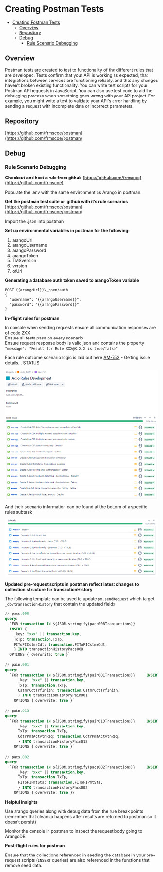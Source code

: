 # Creating Postman Tests

- [Creating Postman Tests](#creating-postman-tests)
  - [Overview](#overview)
  - [Repository](#repository)
  - [Debug](#debug)
    - [Rule Scenario Debugging](#rule-scenario-debugging)

## Overview

Postman tests are created to test to functionality of the different rules that are developed. Tests confirm that your API is working as expected, that integrations between services are functioning reliably, and that any changes haven't broken existing functionality. You can write test scripts for your Postman API requests in JavaScript. You can also use test code to aid the debugging process when something goes wrong with your API project. For example, you might write a test to validate your API's error handling by sending a request with incomplete data or incorrect parameters.

## Repository

[https://github.com/frmscoe/postman](https://github.com/frmscoe/postman)

## Debug

### Rule Scenario Debugging

**Checkout and host a rule from github** [https://github.com/frmscoe](https://github.com/frmscoe)

Populate the .env with the same environment as Arango in postman.  

**Get the postman test suite on github with it’s rule scenarios** [https://github.com/frmscoe/postman](https://github.com/frmscoe/postman)

Import the .json into postman  

**Set up environmental variables in postman for the following:**

1. arangoUrl
2. arangoUsername
3. arangoPassword
4. arangoToken
5. TMSversion
6. version
7. ofUrl  
  
**Generating a database auth token saved to arangoToken variable**

```http
POST {{arangoUrl}}\_open/auth
{
  "username": "{{arangoUsername}}",
  "password": "{{arangoPassword}}"
}
```

**In-flight rules for postman**

In console when sending requests ensure all communication responses are of code 2XX  
Ensure all tests pass on every scenario  
Ensure request response body is valid json and contains the property `"message": "Result for Rule XXX@X.X.X is true/false"`  

Each rule outcome scenario logic is laid out here  [AM-752](https://frmscoe.atlassian.net/browse/AM-752) - Getting issue details... STATUS

![](../Images/image-20230516-093241.png)

And their scenario information can be found at the bottom of a specific rules subtask

![](../Images/image-20230516-093501.png)

**Updated pre-request scripts in postman reflect latest changes to collection structure for transactionHistory**

The following template can be used to update `pm.sendRequest` which target `_db/transactionHistory` that contain the updated fields

```sql
// pacs.008
query:
  `FOR transaction IN ${JSON.stringify(pacs008Transactions)}
  INSERT {
    _key: "xxx" || transaction.key,
    TxTp: transaction.TxTp,
    FIToFICstmrCdt: transaction.FIToFICstmrCdt,
    } INTO transactionHistoryPacs008
  OPTIONS { overwrite: true }`

// pain.001
query:
  `FOR transaction IN ${JSON.stringify(pain001Transactions)}     INSERT {
      _key: "xxx" || transaction.key,
      TxTp: transaction.TxTp,
      CstmrCdtTrfInitn: transaction.CstmrCdtTrfInitn,
      } INTO transactionHistoryPain001
    OPTIONS { overwrite: true }`

// pain.013
query:
  `FOR transaction IN ${JSON.stringify(pain013Transactions)}     INSERT {
      _key: "xxx" || transaction.key,
      TxTp: transaction.TxTp,
      CdtrPmtActvtnReq: transaction.CdtrPmtActvtnReq,
      } INTO transactionHistoryPain013
    OPTIONS { overwrite: true }`

// pacs.002
query:
  `FOR transaction IN ${JSON.stringify(pacs002Transactions)}     INSERT {
      _key: "xxx" || transaction.key,
      TxTp: transaction.TxTp,
      FIToFIPmtSts: transaction.FIToFIPmtSts,
      } INTO transactionHistoryPacs002
    OPTIONS { overwrite: true }\`  
```

**Helpful insights**

Use arango queries along with debug data from the rule break points (remember that cleanup happens after results are returned to postman so it doesn’t persist)

Monitor the console in postman to inspect the request body going to ArangoDB  

**Post-flight rules for postman**

Ensure that the collections referenced in seeding the database in your pre-request scripts (`INSERT` queries) are also referenced in the functions that remove seed data.
